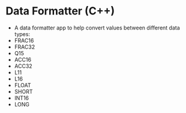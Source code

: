 # Data Formatter (C++)
- A data formatter app to help convert values between different data types:
- FRAC16
- FRAC32
- Q15
- ACC16
- ACC32
- L11
- L16
- FLOAT
- SHORT
- INT16
- LONG
